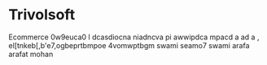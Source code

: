 # Trivolsoft
Ecommerce 
0w9euca0
l dcasdiocna
niadncva
pi awwipdca
mpacd
a ad 
a
,
el[tnkeb[,b'e7,ogbeprtbmpoe
4vomwptbgm
swami
seamo7
swami
arafa
arafat
mohan
